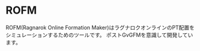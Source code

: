 # ROFM 
ROFM(Ragnarok Online Formation Maker)はラグナロクオンラインのPT配置をシミュレーションするためのツールです。
ポストGvGFMを意識して開発しています。